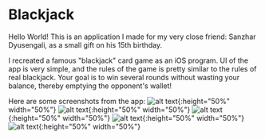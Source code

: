 # Blackjack
Hello World! This is an application I made for my very close friend: Sanzhar Dyusengali, as a small gift on his 15th birthday. 

I recreated a famous "blackjack" card game as an iOS program. 
UI of the app is very simple, and the rules of the game is pretty similar to the rules of real blackjack.
Your goal is to win several rounds without wasting your balance, thereby emptying the opponent's wallet! 

Here are some screenshots from the app: 
![alt text](https://github.com/MetahCoder/Blackjack/blob/master/main_menu.png){:height="50%" width="50%"}
![alt text](https://github.com/MetahCoder/Blackjack/blob/master/opponentsMenu.png){:height="50%" width="50%"}
![alt text](https://github.com/MetahCoder/Blackjack/blob/master/info.png){:height="50%" width="50%"}
![alt text](https://github.com/MetahCoder/Blackjack/blob/master/game1.png){:height="50%" width="50%"}
![alt text](https://github.com/MetahCoder/Blackjack/blob/master/game2.png){:height="50%" width="50%"}

